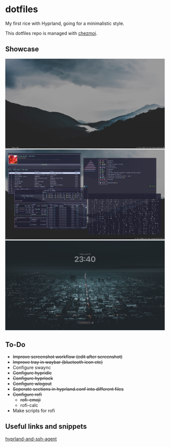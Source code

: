 # dotfiles

My first rice with Hyprland, going for a minimalistic style.

This dotfiles repo is managed with [chezmoi](https://github.com/twpayne/chezmoi).

## Showcase

![A Picture of my Desktop](pictures/desktop.png)
![General showcase](pictures/showcase.png)
![A Picture of my hyprlock setup](pictures/hyprlock.png)

## To-Do

- ~~Improve screenshot workflow (edit after screenshot)~~
- ~~Improve tray in waybar (bluetooth icon etc)~~
- Configure swaync
- ~~Configure hypridle~~
- ~~Configure hyprlock~~
- ~~Configure wlogout~~
- ~~Seperate sections in hyprland.conf into different files~~
- ~~Configure rofi~~
  - ~~rofi-emoji~~
  - rofi-calc
- Make scripts for rofi

## Useful links and snippets

[hyprland-and-ssh-agent](https://www.lorenzobettini.it/2023/09/hyprland-and-ssh-agent/)
